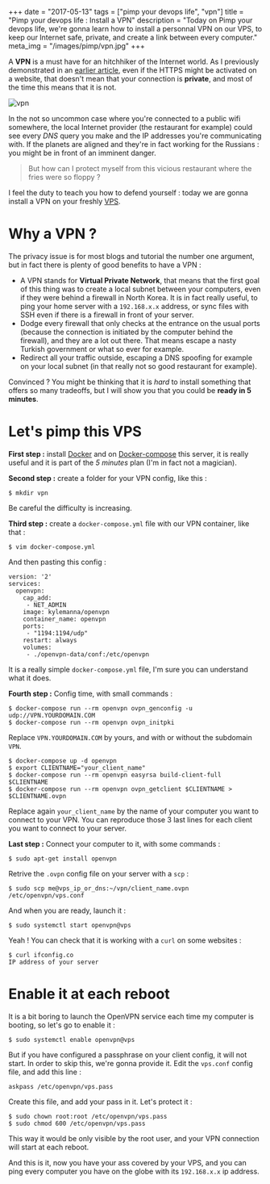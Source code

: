 +++
date = "2017-05-13"
tags = ["pimp your devops life", "vpn"]
title = "Pimp your devops life : Install a VPN"
description = "Today on Pimp your devops life, we're gonna learn how to install a personnal VPN on our VPS, to keep our Internet safe, private, and create a link between every computer."
meta_img = "/images/pimp/vpn.jpg"
+++

A **VPN** is a must have for an hitchhiker of the Internet world. As I previously demonstrated in an [earlier article](https://kodewolf.com/blog/is-there-any-privacy-with-the-dns-protocol-/), even if the HTTPS might be activated on a website, that doesn't mean that your connection is **private**,  and most of the time this means that it is not.

![vpn](/images/pimp/vpn.jpg)

In the not so uncommon case where you're connected to a public wifi somewhere, the local Internet provider (the restaurant for example) could see every *DNS* query you make and the IP addresses you're communicating with. If the planets are aligned and they're in fact working for the Russians : you might be in front of an imminent danger.

> But how can I protect myself from this vicious restaurant where the fries were so floppy ?

I feel the duty to teach you how to defend yourself : today we are gonna install a VPN on your freshly [VPS](https://kodewolf.com/blog/pimp-your-devops-life--install-a-vps/).

# Why a VPN ?

The privacy issue is for most blogs and tutorial the number one argument, but in fact there is plenty of good benefits to have a VPN :

* A VPN stands for **Virtual Private Network**, that means that the first goal of this thing was to create a local subnet between your computers, even if they were behind a firewall in North Korea. It is in fact really useful, to ping your home server with a `192.168.x.x` address, or sync files with SSH even if there is a firewall in front of your server.
* Dodge every firewall that only checks at the entrance on the usual ports (because the connection is initiated by the computer behind the firewall), and they are a lot out there. That means escape a nasty Turkish government or what so ever for example.
* Redirect all your traffic outside, escaping a DNS spoofing for example on your local subnet (in that really not so good restaurant for example).

Convinced ? You might be thinking that it is *hard* to install something that offers so many tradeoffs, but I will show you that you could be **ready in 5 minutes**.

# Let's pimp this VPS

**First step :** install [Docker](https://www.docker.com) and on [Docker-compose](https://docs.docker.com/compose/install/) this server, it is really useful and it is part of the *5 minutes* plan (I'm in fact not a magician).

**Second step :** create a folder for your VPN config, like this :

```
$ mkdir vpn
```

Be careful the difficulty is increasing.

**Third step :** create a `docker-compose.yml` file with our VPN container, like that :

```
$ vim docker-compose.yml
```

And then pasting this config :

```
version: '2'
services:
  openvpn:
    cap_add:
     - NET_ADMIN
    image: kylemanna/openvpn
    container_name: openvpn
    ports:
     - "1194:1194/udp"
    restart: always
    volumes:
     - ./openvpn-data/conf:/etc/openvpn
```

It is a really simple `docker-compose.yml` file, I'm sure you can understand what it does.

**Fourth step :** Config time, with small commands :

```
$ docker-compose run --rm openvpn ovpn_genconfig -u udp://VPN.YOURDOMAIN.COM
$ docker-compose run --rm openvpn ovpn_initpki
```

Replace `VPN.YOURDOMAIN.COM` by yours, and with or without the subdomain `VPN`.

```
$ docker-compose up -d openvpn
$ export CLIENTNAME="your_client_name"
$ docker-compose run --rm openvpn easyrsa build-client-full $CLIENTNAME
$ docker-compose run --rm openvpn ovpn_getclient $CLIENTNAME > $CLIENTNAME.ovpn
```

Replace again `your_client_name` by the name of your computer you want to connect to your VPN. You can reproduce those 3 last lines for each client you want to connect to your server.

**Last step :** Connect your computer to it, with some commands :

```
$ sudo apt-get install openvpn
```

 Retrive the `.ovpn` config file on your server with a `scp` :

```
$ sudo scp me@vps_ip_or_dns:~/vpn/client_name.ovpn /etc/openvpn/vps.conf
```

And when you are ready, launch it :

```
$ sudo systemctl start openvpn@vps
```

Yeah ! You can check that it is working with a `curl` on some websites :

```
$ curl ifconfig.co
IP address of your server
```

# Enable it at each reboot

It is a bit boring to launch the OpenVPN service each time my computer is booting, so let's go to enable it :

```
$ sudo systemctl enable openvpn@vps
```

But if you have configured a passphrase on your client config, it will not start. In order to skip this, we're gonna provide it. Edit the `vps.conf` config file, and add this line :

```
askpass /etc/openvpn/vps.pass
```

Create this file, and add your pass in it. Let's protect it :

```
$ sudo chown root:root /etc/openvpn/vps.pass
$ sudo chmod 600 /etc/openvpn/vps.pass
```

This way it would be only visible by the root user, and your VPN connection will start at each reboot.

And this is it, now you have your ass covered by your VPS, and you can ping every computer you have on the globe with its `192.168.x.x` ip address.